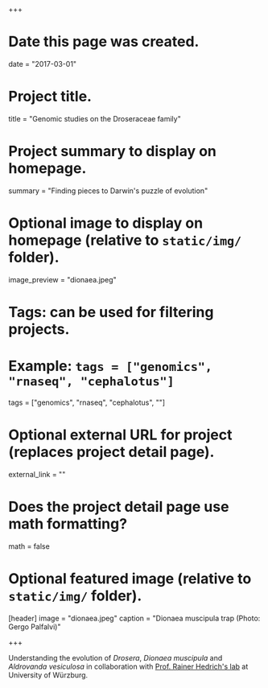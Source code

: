 +++
# Date this page was created.
date = "2017-03-01"

# Project title.
title = "Genomic studies on the Droseraceae family"

# Project summary to display on homepage.
summary = "Finding pieces to Darwin's puzzle of evolution"

# Optional image to display on homepage (relative to `static/img/` folder).
image_preview = "dionaea.jpeg"

# Tags: can be used for filtering projects.
# Example: `tags = ["genomics", "rnaseq", "cephalotus"]`
tags = ["genomics", "rnaseq", "cephalotus", ""]

# Optional external URL for project (replaces project detail page).
external_link = ""

# Does the project detail page use math formatting?
math = false

# Optional featured image (relative to `static/img/` folder).
[header]
image = "dionaea.jpeg"
caption = "Dionaea muscipula trap (Photo: Gergo Palfalvi)"

+++

Understanding the evolution of <i>Drosera</i>, <i>Dionaea muscipula</i> and <i>Aldrovanda vesiculosa</i> in collaboration with [Prof. Rainer Hedrich's lab](http://www.bot1.biozentrum.uni-wuerzburg.de/en/research/hedrich/projects/erc_2009_carnivorom/) at University of Würzburg.